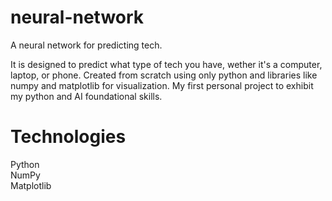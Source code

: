 # neural-network
A neural network for predicting tech.

It is designed to predict what type of tech you have, wether it's a computer, laptop, or phone. Created from scratch using only python and libraries like numpy and matplotlib for visualization. My first personal project to exhibit my python and AI foundational skills.

# Technologies
Python
<br>NumPy
<br>Matplotlib
